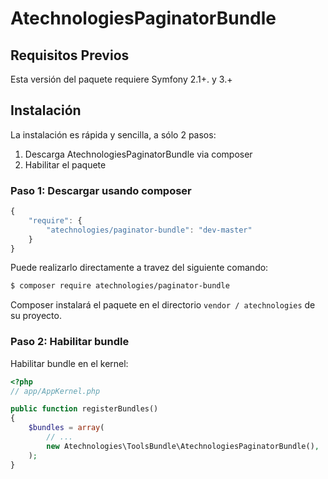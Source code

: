 AtechnologiesPaginatorBundle
========================

## Requisitos Previos

Esta versión del paquete requiere Symfony 2.1+. y 3.+

## Instalación

La instalación es rápida y sencilla, a sólo 2 pasos:

1. Descarga AtechnologiesPaginatorBundle via composer
2. Habilitar el paquete

### Paso 1: Descargar usando composer

```js
{
    "require": {
        "atechnologies/paginator-bundle": "dev-master"
    }
}
```

Puede realizarlo directamente a travez del siguiente comando:

``` bash
$ composer require atechnologies/paginator-bundle
```

Composer instalará el paquete en el directorio `vendor / atechnologies` de su proyecto.

### Paso 2: Habilitar bundle

Habilitar bundle en el kernel:

``` php
<?php
// app/AppKernel.php

public function registerBundles()
{
    $bundles = array(
        // ...
        new Atechnologies\ToolsBundle\AtechnologiesPaginatorBundle(),
    );
}
```